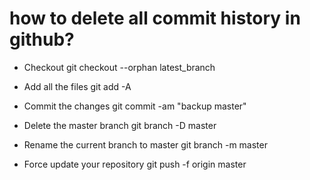 # how to delete all commit history in github?
- Checkout
  git checkout --orphan latest_branch

- Add all the files
  git add -A

- Commit the changes
  git commit -am "backup master"

- Delete the master branch
  git branch -D master

- Rename the current branch to master
  git branch -m master

- Force update your repository
  git push -f origin master